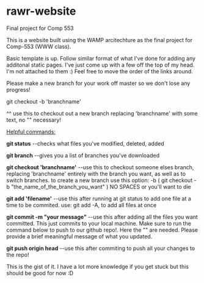 rawr-website
============

Final project for Comp 553

This is a website built using the WAMP arcitechture as the final project for Comp-553 (WWW class).

Basic template is up. Follow similar format of what I've done for adding any additonal static pages. I've just come up with a few off the top of my head. I'm not attached to them :) Feel free to move the order of the links around.

Please make a new branch for your work off master so we don't lose any progress!

git checkout -b 'branchname'

^^ use this to checkout out a new branch replacing 'branchname' with some text, no "" necessary!

<u>Helpful commands:</u>

<b>git status</b>
--checks what files you've modified, deleted, added

<b>git branch</b>
--gives you a list of branches you've downloaded

<b>git checkout 'branchname'</b>
--use this to checkout someone elses branch, replacing 'branchname' entirely with the branch you want, as well as to switch branches. to create a new branch use this option: -b ( git checkout -b "the_name_of_the_branch_you_want" ) NO SPACES or you'll want to die

<b>git add 'filename'</b>
--use this after running at git status to add one file at a time to be commited. use: git add -A, to add all files at once

<b>git commit -m "your message"</b>
--use this after adding all the files you want committed. This just commits to your local machine. Make sure to run the command below to push to our github repo!. Here the "" are needed. Please provide a brief meaningful message of what you updated.

<b>git push origin head</b>
--use this after commiting to push all your changes to the repo!

This is the gist of it. I have a lot more knowledge if you get stuck but this should be good for now :D
